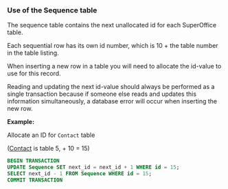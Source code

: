 
### Use of the Sequence table

The sequence table contains the next unallocated id for each SuperOffice table.

Each sequential row has its own id number, which is 10 + the table number in the table listing.

When inserting a new row in a table you will need to allocate the id-value to use for this record.

Reading and updating the next id-value should always be performed as a single transaction because if someone else reads and updates this information simultaneously, a database error will occur when inserting the new row.

**Example:**

Allocate an ID for `Contact` table

([Contact][1] is table 5, + 10 = 15)

```SQL
BEGIN TRANSACTION
UPDATE Sequence SET next_id = next_id + 1 WHERE id = 15;
SELECT next_id - 1 FROM Sequence WHERE id = 15;
COMMIT TRANSACTION
```

<!-- Referenced links -->
[1]: ../contact.md
